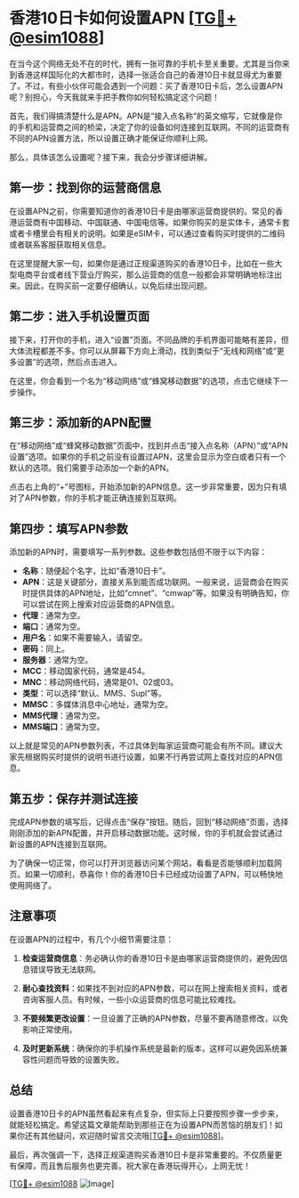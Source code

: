 # 香港10日卡如何设置APN [[TG💪+ @esim1088](https://t.me/s/esim1088)]

在当今这个网络无处不在的时代，拥有一张可靠的手机卡至关重要。尤其是当你来到香港这样国际化的大都市时，选择一张适合自己的香港10日卡就显得尤为重要了。不过，有些小伙伴可能会遇到一个问题：买了香港10日卡后，怎么设置APN呢？别担心，今天我就来手把手教你如何轻松搞定这个问题！

首先，我们得搞清楚什么是APN。APN是“接入点名称”的英文缩写，它就像是你的手机和运营商之间的桥梁，决定了你的设备如何连接到互联网。不同的运营商有不同的APN设置方法，所以设置正确才能保证你顺利上网。

那么，具体该怎么设置呢？接下来，我会分步骤详细讲解。

## 第一步：找到你的运营商信息

在设置APN之前，你需要知道你的香港10日卡是由哪家运营商提供的。常见的香港运营商有中国移动、中国联通、中国电信等。如果你购买的是实体卡，通常卡套或者卡槽里会有相关的说明。如果是eSIM卡，可以通过查看购买时提供的二维码或者联系客服获取相关信息。

在这里提醒大家一句，如果你是通过正规渠道购买的香港10日卡，比如在一些大型电商平台或者线下营业厅购买，那么运营商的信息一般都会非常明确地标注出来。因此，在购买前一定要仔细确认，以免后续出现问题。

## 第二步：进入手机设置页面

接下来，打开你的手机，进入“设置”页面。不同品牌的手机界面可能略有差异，但大体流程都差不多。你可以从屏幕下方向上滑动，找到类似于“无线和网络”或“更多设置”的选项，然后点击进入。

在这里，你会看到一个名为“移动网络”或“蜂窝移动数据”的选项，点击它继续下一步操作。

## 第三步：添加新的APN配置

在“移动网络”或“蜂窝移动数据”页面中，找到并点击“接入点名称（APN）”或“APN设置”选项。如果你的手机之前没有设置过APN，这里会显示为空白或者只有一个默认的选项。我们需要手动添加一个新的APN。

点击右上角的“+”号图标，开始添加新的APN信息。这一步非常重要，因为只有填对了APN参数，你的手机才能正确连接到互联网。

## 第四步：填写APN参数

添加新的APN时，需要填写一系列参数。这些参数包括但不限于以下内容：

- **名称**：随便起个名字，比如“香港10日卡”。
- **APN**：这是关键部分，直接关系到能否成功联网。一般来说，运营商会在购买时提供具体的APN地址，比如“cmnet”、“cmwap”等。如果没有明确告知，你可以尝试在网上搜索对应运营商的APN信息。
- **代理**：通常为空。
- **端口**：通常为空。
- **用户名**：如果不需要输入，请留空。
- **密码**：同上。
- **服务器**：通常为空。
- **MCC**：移动国家代码，通常是454。
- **MNC**：移动网络代码，通常是01、02或03。
- **类型**：可以选择“默认、MMS、Supl”等。
- **MMSC**：多媒体消息中心地址，通常为空。
- **MMS代理**：通常为空。
- **MMS端口**：通常为空。

以上就是常见的APN参数列表，不过具体到每家运营商可能会有所不同。建议大家先根据购买时提供的说明书进行设置，如果不行再尝试网上查找对应的APN信息。

## 第五步：保存并测试连接

完成APN参数的填写后，记得点击“保存”按钮。随后，回到“移动网络”页面，选择刚刚添加的新APN配置，并开启移动数据功能。这时候，你的手机就会尝试通过新设置的APN连接到互联网。

为了确保一切正常，你可以打开浏览器访问某个网站，看看是否能够顺利加载网页。如果一切顺利，恭喜你！你的香港10日卡已经成功设置了APN，可以畅快地使用网络了。

## 注意事项

在设置APN的过程中，有几个小细节需要注意：

1. **检查运营商信息**：务必确认你的香港10日卡是由哪家运营商提供的，避免因信息错误导致无法联网。
   
2. **耐心查找资料**：如果找不到对应的APN参数，可以在网上搜索相关资料，或者咨询客服人员。有时候，一些小众运营商的信息可能比较难找。

3. **不要频繁更改设置**：一旦设置了正确的APN参数，尽量不要再随意修改，以免影响正常使用。

4. **及时更新系统**：确保你的手机操作系统是最新的版本，这样可以避免因系统兼容性问题而导致的设置失败。

## 总结

设置香港10日卡的APN虽然看起来有点复杂，但实际上只要按照步骤一步步来，就能轻松搞定。希望这篇文章能帮助到那些正在为设置APN而苦恼的朋友们！如果你还有其他疑问，欢迎随时留言交流哦[[TG💪+ @esim1088](https://t.me/s/esim1088)]。

最后，再次强调一下，选择正规渠道购买香港10日卡是非常重要的。不仅质量更有保障，而且售后服务也更完善。祝大家在香港玩得开心，上网无忧！

[[TG💪+ @esim1088](https://t.me/s/esim1088) ![Image](https://i.postimg.cc/4NQfJmqS/Snipaste-2025-05-13-00-14-12.png)]